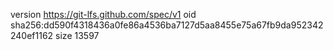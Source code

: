 version https://git-lfs.github.com/spec/v1
oid sha256:dd590f4318436a0fe86a4536ba7127d5aa8455e75a67fb9da952342240ef1162
size 13597
